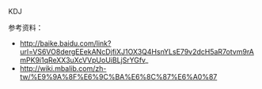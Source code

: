 KDJ


参考资料：

* http://baike.baidu.com/link?url=VS6VO8dergEEekANcDjfiXJ1OX3Q4HsnYLsE79v2dcH5aR7otvm9rAmPK9i1qReXX3uXcVVpUoUiBLjSrYGfv_
* http://wiki.mbalib.com/zh-tw/%E9%9A%8F%E6%9C%BA%E6%8C%87%E6%A0%87